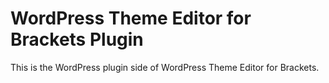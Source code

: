 WordPress Theme Editor for Brackets Plugin
==========================================

This is the WordPress plugin side of WordPress Theme Editor for Brackets.
